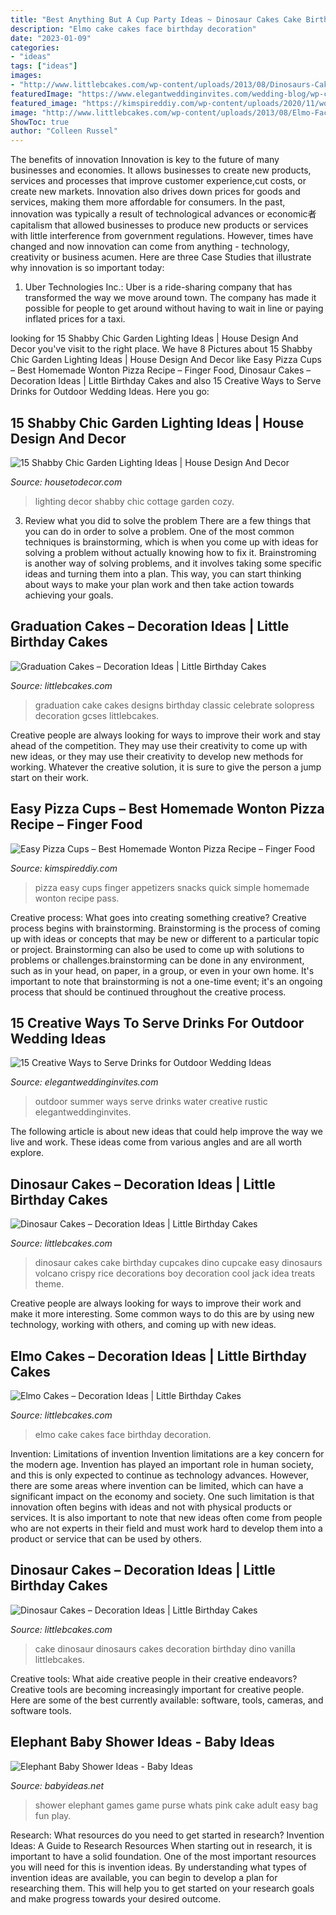 ```yaml
---
title: "Best Anything But A Cup Party Ideas ~ Dinosaur Cakes Cake Birthday Cupcakes Dino Cupcake Easy Dinosaurs Volcano Crispy Rice Decorations Boy Decoration Cool Jack Idea Treats Theme"
description: "Elmo cake cakes face birthday decoration"
date: "2023-01-09"
categories:
- "ideas"
tags: ["ideas"]
images:
- "http://www.littlebcakes.com/wp-content/uploads/2013/08/Dinosaurs-Cake.jpg"
featuredImage: "https://www.elegantweddinginvites.com/wedding-blog/wp-content/uploads/2015/06/water-serve-ideas-for-summer-outdoor-wedding-ideas.jpg"
featured_image: "https://kimspireddiy.com/wp-content/uploads/2020/11/wonton-pizza-cups-1.jpg"
image: "http://www.littlebcakes.com/wp-content/uploads/2013/08/Elmo-Face-Cake.jpg"
ShowToc: true
author: "Colleen Russel"
---
```



The benefits of innovation
Innovation is key to the future of many businesses and economies. It allows businesses to create new products, services and processes that improve customer experience,cut costs, or create new markets. Innovation also drives down prices for goods and services, making them more affordable for consumers. In the past, innovation was typically a result of technological advances or economic者 capitalism that allowed businesses to produce new products or services with little interference from government regulations. However, times have changed and now innovation can come from anything - technology, creativity or business acumen. Here are three Case Studies that illustrate why innovation is so important today: 
1) Uber Technologies Inc.: Uber is a ride-sharing company that has transformed the way we move around town. The company has made it possible for people to get around without having to wait in line or paying inflated prices for a taxi.

	

		
looking for 15 Shabby Chic Garden Lighting Ideas | House Design And Decor you've visit to the right place. We have 8 Pictures about 15 Shabby Chic Garden Lighting Ideas | House Design And Decor like Easy Pizza Cups – Best Homemade Wonton Pizza Recipe – Finger Food, Dinosaur Cakes – Decoration Ideas | Little Birthday Cakes and also 15 Creative Ways to Serve Drinks for Outdoor Wedding Ideas. Here you go:
		
    
## 15 Shabby Chic Garden Lighting Ideas | House Design And Decor

<img loading=lazy src="http://housetodecor.com/wp-content/uploads/2017/02/cozy-shabby-chic-cottage-lighting-decor.jpg" onerror="this.onerror=null;this.src='https://tse1.mm.bing.net/th?id=OIP.2H6apTIwn8AcO9qRGsbR6AHaJ-&amp;pid=15.1';" alt="15 Shabby Chic Garden Lighting Ideas | House Design And Decor">

_Source: housetodecor.com_

>lighting decor shabby chic cottage garden cozy. 

	

3. Review what you did to solve the problem
There are a few things that you can do in order to solve a problem. One of the most common techniques is brainstorming, which is when you come up with ideas for solving a problem without actually knowing how to fix it. Brainstroming is another way of solving problems, and it involves taking some specific ideas and turning them into a plan. This way, you can start thinking about ways to make your plan work and then take action towards achieving your goals.

    
## Graduation Cakes – Decoration Ideas | Little Birthday Cakes

<img loading=lazy src="https://www.littlebcakes.com/wp-content/uploads/2013/08/Graduation-Cake-Pics.jpg" onerror="this.onerror=null;this.src='https://tse4.mm.bing.net/th?id=OIP.FzF5xyvvONHBAF88429-cgHaJ4&amp;pid=15.1';" alt="Graduation Cakes – Decoration Ideas | Little Birthday Cakes">

_Source: littlebcakes.com_

>graduation cake cakes designs birthday classic celebrate solopress decoration gcses littlebcakes. 

	

Creative people are always looking for ways to improve their work and stay ahead of the competition. They may use their creativity to come up with new ideas, or they may use their creativity to develop new methods for working. Whatever the creative solution, it is sure to give the person a jump start on their work.

    
## Easy Pizza Cups – Best Homemade Wonton Pizza Recipe – Finger Food

<img loading=lazy src="https://kimspireddiy.com/wp-content/uploads/2020/11/wonton-pizza-cups-1.jpg" onerror="this.onerror=null;this.src='https://tse2.mm.bing.net/th?id=OIP.oEmORceR1hnaIvZUZAsciAHaLH&amp;pid=15.1';" alt="Easy Pizza Cups – Best Homemade Wonton Pizza Recipe – Finger Food">

_Source: kimspireddiy.com_

>pizza easy cups finger appetizers snacks quick simple homemade wonton recipe pass. 

	

Creative process: What goes into creating something creative?
Creative process begins with brainstorming. Brainstorming is the process of coming up with ideas or concepts that may be new or different to a particular topic or project. Brainstorming can also be used to come up with solutions to problems or challenges.brainstorming can be done in any environment, such as in your head, on paper, in a group, or even in your own home. It's important to note that brainstorming is not a one-time event; it's an ongoing process that should be continued throughout the creative process.

    
## 15 Creative Ways To Serve Drinks For Outdoor Wedding Ideas

<img loading=lazy src="https://www.elegantweddinginvites.com/wedding-blog/wp-content/uploads/2015/06/water-serve-ideas-for-summer-outdoor-wedding-ideas.jpg" onerror="this.onerror=null;this.src='https://tse4.mm.bing.net/th?id=OIP.atQ8eeu_baGh4uEhvQptOgHaJ3&amp;pid=15.1';" alt="15 Creative Ways to Serve Drinks for Outdoor Wedding Ideas">

_Source: elegantweddinginvites.com_

>outdoor summer ways serve drinks water creative rustic elegantweddinginvites. 

	

The following article is about new ideas that could help improve the way we live and work. These ideas come from various angles and are all worth explore.

    
## Dinosaur Cakes – Decoration Ideas | Little Birthday Cakes

<img loading=lazy src="http://www.littlebcakes.com/wp-content/uploads/2013/08/Dinosaur-Birthday-Cake1.jpg" onerror="this.onerror=null;this.src='https://tse1.mm.bing.net/th?id=OIP.FVTtsFlDF4Q7UPWDlbuZxwHaLJ&amp;pid=15.1';" alt="Dinosaur Cakes – Decoration Ideas | Little Birthday Cakes">

_Source: littlebcakes.com_

>dinosaur cakes cake birthday cupcakes dino cupcake easy dinosaurs volcano crispy rice decorations boy decoration cool jack idea treats theme. 

	

Creative people are always looking for ways to improve their work and make it more interesting. Some common ways to do this are by using new technology, working with others, and coming up with new ideas.

    
## Elmo Cakes – Decoration Ideas | Little Birthday Cakes

<img loading=lazy src="http://www.littlebcakes.com/wp-content/uploads/2013/08/Elmo-Face-Cake.jpg" onerror="this.onerror=null;this.src='https://tse1.mm.bing.net/th?id=OIP.pwfvhHmYtdeA_Y_VT-6WNgHaKM&amp;pid=15.1';" alt="Elmo Cakes – Decoration Ideas | Little Birthday Cakes">

_Source: littlebcakes.com_

>elmo cake cakes face birthday decoration. 

	

Invention: Limitations of invention
Invention limitations are a key concern for the modern age. Invention has played an important role in human society, and this is only expected to continue as technology advances. However, there are some areas where invention can be limited, which can have a significant impact on the economy and society. One such limitation is that innovation often begins with ideas and not with physical products or services. It is also important to note that new ideas often come from people who are not experts in their field and must work hard to develop them into a product or service that can be used by others.

    
## Dinosaur Cakes – Decoration Ideas | Little Birthday Cakes

<img loading=lazy src="http://www.littlebcakes.com/wp-content/uploads/2013/08/Dinosaurs-Cake.jpg" onerror="this.onerror=null;this.src='https://tse3.mm.bing.net/th?id=OIP.Nxhftm_HI0-gY88QRBSKhQHaGf&amp;pid=15.1';" alt="Dinosaur Cakes – Decoration Ideas | Little Birthday Cakes">

_Source: littlebcakes.com_

>cake dinosaur dinosaurs cakes decoration birthday dino vanilla littlebcakes. 

	

Creative tools: What aide creative people in their creative endeavors?
Creative tools are becoming increasingly important for creative people. Here are some of the best currently available: software, tools, cameras, and software tools.

    
## Elephant Baby Shower Ideas - Baby Ideas

<img loading=lazy src="http://www.babyideas.net/wp-content/uploads/2016/04/Elephant-Baby-Shower-Games.jpg" onerror="this.onerror=null;this.src='https://tse3.mm.bing.net/th?id=OIP.j6VrxiDpbUumLzdU4SukkgAAAA&amp;pid=15.1';" alt="Elephant Baby Shower Ideas - Baby Ideas">

_Source: babyideas.net_

>shower elephant games game purse whats pink cake adult easy bag fun play. 

	

Research: What resources do you need to get started in research?
Invention Ideas: A Guide to Research Resources
When starting out in research, it is important to have a solid foundation. One of the most important resources you will need for this is invention ideas. By understanding what types of invention ideas are available, you can begin to develop a plan for researching them. This will help you to get started on your research goals and make progress towards your desired outcome.

